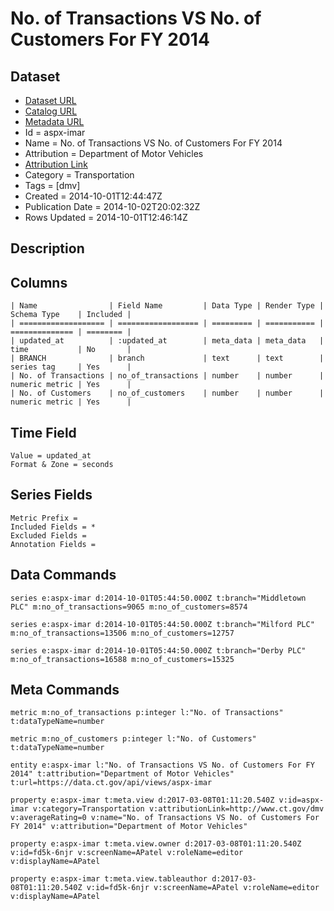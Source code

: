 # No. of Transactions VS No. of Customers For FY 2014

## Dataset

* [Dataset URL](https://data.ct.gov/api/views/aspx-imar/rows.json?max_rows=100)
* [Catalog URL](https://catalog.data.gov/dataset/no-of-transactions-vs-no-of-customers-for-fy-2014)
* [Metadata URL](https://data.ct.gov/api/views/aspx-imar)
* Id = aspx-imar
* Name = No. of Transactions VS No. of Customers For FY 2014
* Attribution = Department of Motor Vehicles
* [Attribution Link](http://www.ct.gov/dmv)
* Category = Transportation
* Tags = [dmv]
* Created = 2014-10-01T12:44:47Z
* Publication Date = 2014-10-02T20:02:32Z
* Rows Updated = 2014-10-01T12:46:14Z

## Description



## Columns

```ls
| Name                | Field Name         | Data Type | Render Type | Schema Type    | Included | 
| =================== | ================== | ========= | =========== | ============== | ======== | 
| updated_at          | :updated_at        | meta_data | meta_data   | time           | No       | 
| BRANCH              | branch             | text      | text        | series tag     | Yes      | 
| No. of Transactions | no_of_transactions | number    | number      | numeric metric | Yes      | 
| No. of Customers    | no_of_customers    | number    | number      | numeric metric | Yes      | 
```

## Time Field

```ls
Value = updated_at
Format & Zone = seconds
```

## Series Fields

```ls
Metric Prefix = 
Included Fields = *
Excluded Fields = 
Annotation Fields = 
```

## Data Commands

```ls
series e:aspx-imar d:2014-10-01T05:44:50.000Z t:branch="Middletown PLC" m:no_of_transactions=9065 m:no_of_customers=8574

series e:aspx-imar d:2014-10-01T05:44:50.000Z t:branch="Milford PLC" m:no_of_transactions=13506 m:no_of_customers=12757

series e:aspx-imar d:2014-10-01T05:44:50.000Z t:branch="Derby PLC" m:no_of_transactions=16588 m:no_of_customers=15325
```

## Meta Commands

```ls
metric m:no_of_transactions p:integer l:"No. of Transactions" t:dataTypeName=number

metric m:no_of_customers p:integer l:"No. of Customers" t:dataTypeName=number

entity e:aspx-imar l:"No. of Transactions VS No. of Customers For FY 2014" t:attribution="Department of Motor Vehicles" t:url=https://data.ct.gov/api/views/aspx-imar

property e:aspx-imar t:meta.view d:2017-03-08T01:11:20.540Z v:id=aspx-imar v:category=Transportation v:attributionLink=http://www.ct.gov/dmv v:averageRating=0 v:name="No. of Transactions VS No. of Customers For FY 2014" v:attribution="Department of Motor Vehicles"

property e:aspx-imar t:meta.view.owner d:2017-03-08T01:11:20.540Z v:id=fd5k-6njr v:screenName=APatel v:roleName=editor v:displayName=APatel

property e:aspx-imar t:meta.view.tableauthor d:2017-03-08T01:11:20.540Z v:id=fd5k-6njr v:screenName=APatel v:roleName=editor v:displayName=APatel
```